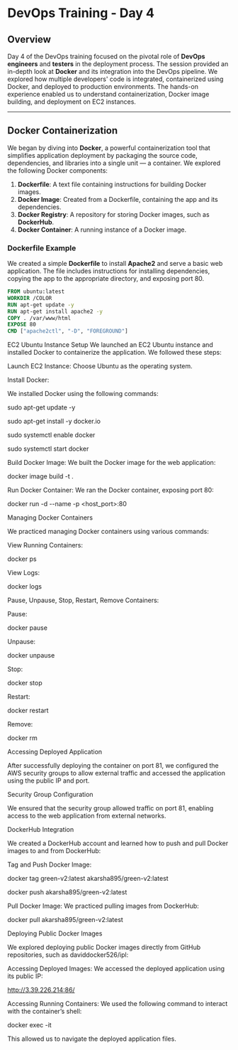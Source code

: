 # DevOps Training - Day 4

## Overview

Day 4 of the DevOps training focused on the pivotal role of **DevOps engineers** and **testers** in the deployment process. The session provided an in-depth look at **Docker** and its integration into the DevOps pipeline. We explored how multiple developers' code is integrated, containerized using Docker, and deployed to production environments. The hands-on experience enabled us to understand containerization, Docker image building, and deployment on EC2 instances.

---

## Docker Containerization

We began by diving into **Docker**, a powerful containerization tool that simplifies application deployment by packaging the source code, dependencies, and libraries into a single unit — a container. We explored the following Docker components:

1. **Dockerfile**: A text file containing instructions for building Docker images.
2. **Docker Image**: Created from a Dockerfile, containing the app and its dependencies.
3. **Docker Registry**: A repository for storing Docker images, such as **DockerHub**.
4. **Docker Container**: A running instance of a Docker image.

### **Dockerfile Example**

We created a simple **Dockerfile** to install **Apache2** and serve a basic web application. The file includes instructions for installing dependencies, copying the app to the appropriate directory, and exposing port 80.

```dockerfile
FROM ubuntu:latest
WORKDIR /COLOR
RUN apt-get update -y
RUN apt-get install apache2 -y
COPY . /var/www/html
EXPOSE 80
CMD ["apache2ctl", "-D", "FOREGROUND"]

```
 EC2 Ubuntu Instance Setup
We launched an EC2 Ubuntu instance and installed Docker to containerize the application. We followed these steps:

Launch EC2 Instance: Choose Ubuntu as the operating system.

Install Docker:

We installed Docker using the following commands:

sudo apt-get update -y

sudo apt-get install -y docker.io

sudo systemctl enable docker

sudo systemctl start docker

Build Docker Image: We built the Docker image for the web application:

docker image build -t <name> .

Run Docker Container: We ran the Docker container, exposing port 80:

docker run -d --name <container> -p <host_port>:80 <image>

Managing Docker Containers

We practiced managing Docker containers using various commands:

View Running Containers:

docker ps

View Logs:

docker logs <container>

Pause, Unpause, Stop, Restart, Remove Containers:

Pause:

docker pause <container>

Unpause:

docker unpause <container>

Stop:

docker stop <container>

Restart:

docker restart <container>

Remove:

docker rm <container>

 Accessing Deployed Application
 
After successfully deploying the container on port 81, we configured the AWS security groups to allow external traffic and accessed the application using the public IP and port.

Security Group Configuration

We ensured that the security group allowed traffic on port 81, enabling access to the web application from external networks.

 DockerHub Integration
 
We created a DockerHub account and learned how to push and pull Docker images to and from DockerHub:

Tag and Push Docker Image:

docker tag green-v2:latest akarsha895/green-v2:latest

docker push akarsha895/green-v2:latest

Pull Docker Image: We practiced pulling images from DockerHub:

docker pull akarsha895/green-v2:latest

 Deploying Public Docker Images
 
We explored deploying public Docker images directly from GitHub repositories, such as daviddocker526/ipl:

Accessing Deployed Images: We accessed the deployed application using its public IP:

http://3.39.226.214:86/

Accessing Running Containers: We used the following command to interact with the container’s shell:

docker exec -it <container> 

This allowed us to navigate the deployed application files.
